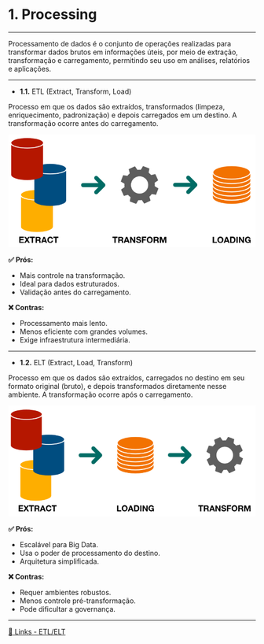 # 1. Processing

---

Processamento de dados é o conjunto de operações realizadas para transformar dados brutos em informações úteis, por meio de extração, transformação e carregamento, permitindo seu uso em análises, relatórios e aplicações.

---

- **1.1.** ETL (Extract, Transform, Load)

Processo em que os dados são extraídos, transformados (limpeza, enriquecimento, padronização) e depois carregados em um destino. A transformação ocorre antes do carregamento.

![ETL](image/etl.png)

**✅ Prós:**
- Mais controle na transformação.
- Ideal para dados estruturados.
- Validação antes do carregamento.

**❌ Contras:**
- Processamento mais lento.
- Menos eficiente com grandes volumes.
- Exige infraestrutura intermediária.

--- 

- **1.2.** ELT (Extract, Load, Transform)

Processo em que os dados são extraídos, carregados no destino em seu formato original (bruto), e depois transformados diretamente nesse ambiente. A transformação ocorre após o carregamento.

![ELT](image/elt.png)

**✅ Prós:**
- Escalável para Big Data.
- Usa o poder de processamento do destino.
- Arquitetura simplificada.

**❌ Contras:**
- Requer ambientes robustos.
- Menos controle pré-transformação.
- Pode dificultar a governança.

---

[🔗 Links - ETL/ELT](https://www.google.com/search?sca_esv=3f2684b5ae9554a2&sxsrf=AE3TifPenbEn4x-i47YaFcdcv9wTVd4h8g:1748463468476&q=etl+e+elt&source=lnms&fbs=AIIjpHxX5k-tONtMCu8aDeA7E5WMdDwGSuc8eBkl8hX51y2q67wchyM0b9808o1ULE6sPkQYx4dkhSBWF5tC9mMxJbXeel50vhxKVvX5QQl1e2-_NoGEkcTxu_BOmbIvEu2WE5rCdYVQhrU7qMDDRE0Ga3AQT2ljb0uHP62Qy6GgBFzF70RKSsqm1pLpOR-_iEPfZ5HGH4Z6uM5zdY2VNlkQix6PcPqEmuYzIf75B_pO8Gd2FCtol4I&sa=X&ved=2ahUKEwjvycP__caNAxVsF2IAHSYEFQAQ0pQJegQIExAB&biw=1280&bih=598&dpr=1.5)